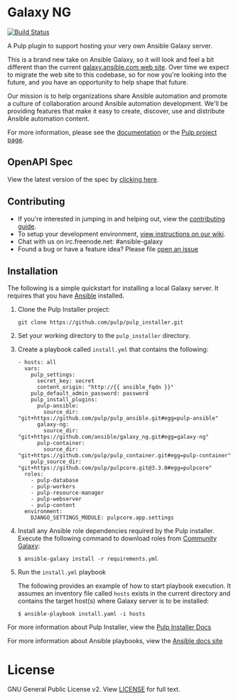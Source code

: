 # Galaxy NG

[![Build Status](https://travis-ci.com/ansible/galaxy_ng.svg?branch=master)](https://travis-ci.com/ansible/galaxy_ng)

A Pulp plugin to support hosting your very own Ansible Galaxy server.

This is a brand new take on Ansible Galaxy, so it will look and feel a bit different than the current [galaxy.ansible.com web site](https://galaxy.ansible.com). Over time we expect to migrate the web site to this codebase, so for now you're looking into the future, and you have an opportunity to help shape that future.

Our mission is to help organizations share Ansible automation and promote a culture of collaboration around Ansible automation development. We'll be providing features that make it easy to create, discover, use and distribute Ansible automation content.

For more information, please see the [documentation](docs/index.rst) or the [Pulp project page](https://pulpproject.org/).

## OpenAPI Spec

View the latest version of the spec by [clicking here](https://petstore.swagger.io/?url=https://raw.githubusercontent.com/ansible/galaxy_ng/master/openapi/openapi.yaml).

## Contributing

* If you're interested in jumping in and helping out, view the [contributing guide](./CONTRIBUTING.rst).
* To setup your development environment, [view instructions on our wiki](https://github.com/ansible/galaxy_ng/wiki).
* Chat with us on irc.freenode.net: #ansible-galaxy
* Found a bug or have a feature idea? Please file [open an issue](https://github.com/ansible/galaxy_ng/issues/new/choose) 

## Installation

The following is a simple quickstart for installing a local Galaxy server. It requires that you have [Ansible](https://github.com/ansible/ansible) installed.

1. Clone the Pulp Installer project:

    ```
    git clone https://github.com/pulp/pulp_installer.git
    ```

2. Set your working directory to the `pulp_installer` directory.

3. Create a playbook called `install.yml` that contains the following:

    ```
    - hosts: all
      vars:
        pulp_settings:
          secret_key: secret
          content_origin: "http://{{ ansible_fqdn }}"
        pulp_default_admin_password: password
        pulp_install_plugins:
          pulp-ansible:
            source_dir: "git+https://github.com/pulp/pulp_ansible.git#egg=pulp-ansible"
          galaxy-ng:
            source_dir: "git+https://github.com/ansible/galaxy_ng.git#egg=galaxy-ng"
          pulp-container:
            source_dir: "git+https://github.com/pulp/pulp_container.git#egg=pulp-container"
        pulp_source_dir: "git+https://github.com/pulp/pulpcore.git@3.3.0#egg=pulpcore"
      roles:
        - pulp-database
        - pulp-workers
        - pulp-resource-manager
        - pulp-webserver
        - pulp-content
      environment:
        DJANGO_SETTINGS_MODULE: pulpcore.app.settings
    ```

4. Install any Ansible role dependencies required by the Pulp installer. Execute the following command to download roles from [Community Galaxy](https://galaxy.ansible.com):

    ``` 
    $ ansible-galaxy install -r requirements.yml
    ```

5. Run the `install.yml` playbook

   The following provides an example of how to start playbook execution. It assumes an inventory file called `hosts` exists in the current directory and contains the target host(s) where Galaxy server is to be installed: 

    ``` 
    $ ansible-playbook install.yaml -i hosts
    ``` 

For more information about Pulp Installer, view the [Pulp Installer Docs](https://pulp-ansible.readthedocs.io/en/latest/installation.html)

For more information about Ansible playbooks, view the [Ansible docs site](https://docs.ansible.com)

# License

GNU General Public License v2. View [LICENSE](/LICENSE) for full text.
